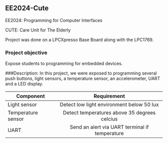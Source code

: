 ## EE2024-Cute
EE2024: Programming for Computer Interfaces

CUTE: Care Unit for The Elderly

Project was done on a LPCXpresso Base Board along with the LPC1769. 

### Project objective 
Expose students to programming for embedded devices.

###Description: In this project, we were exposed to programming several push buttons, light sensors, a temperature sensor, an accelerometer, UART and a LED display. 

| Component          | Requirement								     |
| -------------------|:---------------------------------------------:|	
| Light sensor       | Detect low light environment below 50 lux     |
| Temperature sensor | Detect temperatures above 35 degrees celcius  |
| UART               | Send an alert via UART terminal if temperature|